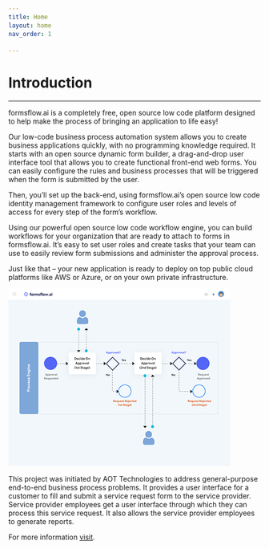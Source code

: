 ```yaml
---
title: Home
layout: home
nav_order: 1

---
```


# Introduction

---

formsflow.ai is a completely free, open source low code platform designed to help make the process of bringing an application to life easy!

Our low-code business process automation system allows you to create business applications quickly, with no programming knowledge required. It starts with an open source dynamic form builder, a drag-and-drop user interface tool that allows you to create functional front-end web forms. You can easily configure the rules and business processes that will be triggered when the form is submitted by the user.

Then, you’ll set up the back-end, using formsflow.ai’s open source low code identity management framework to configure user roles and levels of access for every step of the form’s workflow.

Using our powerful open source low code workflow engine, you can build workflows for your organization that are ready to attach to forms in formsflow.ai. It’s easy to set user roles and create tasks that your team can use to easily review form submissions and administer the approval process.

Just like that – your new application is ready to deploy on top public cloud platforms like AWS or Azure, or on your own private infrastructure.  

![introduction](./assets/intro/intro.png)  

This project was initiated by AOT Technologies to address general-purpose end-to-end business process problems. It provides a user interface for a customer to fill and submit a service request form to the service provider. Service provider employees get a user interface through which they can process this service request. It also allows the service provider employees to generate reports.  

For more information [visit](https://formsflow.ai/).